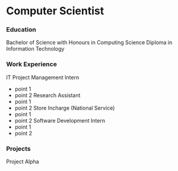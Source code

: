 # Computer Scientist

### Education
Bachelor of Science with Honours in Computing Science
Diploma in Information Technology

### Work Experience
IT Project Management Intern
- point 1
- point 2
Research Assistant
- point 1
- point 2
Store Incharge (National Service)
- point 1
- point 2
Software Development Intern
- point 1
- point 2

### Projects
Project Alpha

